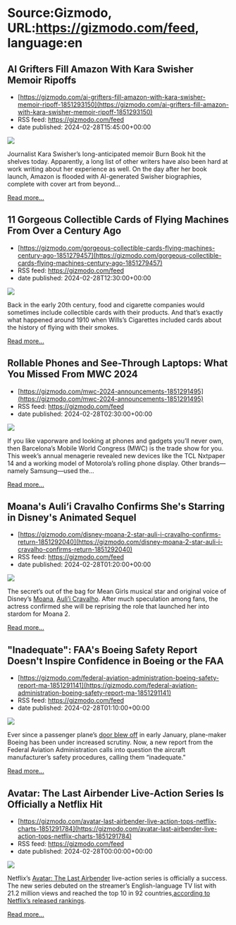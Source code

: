 # Source:Gizmodo, URL:https://gizmodo.com/feed, language:en

## AI Grifters Fill Amazon With Kara Swisher Memoir Ripoffs
 - [https://gizmodo.com/ai-grifters-fill-amazon-with-kara-swisher-memoir-ripoff-1851293150](https://gizmodo.com/ai-grifters-fill-amazon-with-kara-swisher-memoir-ripoff-1851293150)
 - RSS feed: https://gizmodo.com/feed
 - date published: 2024-02-28T15:45:00+00:00

<img class="type:primaryImage" src="https://i.kinja-img.com/image/upload/c_fit,q_80,w_636/62d46fdcbd65522b8bd1e8baeafe354b.png" /><p>Journalist Kara Swisher’s long-anticipated memoir Burn Book hit the shelves today. Apparently, a long list of other writers have also been hard at work writing  about her experience as well. On the day after her book launch, Amazon is flooded with AI-generated Swisher biographies, complete with cover art from beyond…</p><p><a href="https://gizmodo.com/ai-grifters-fill-amazon-with-kara-swisher-memoir-ripoff-1851293150">Read more...</a></p>

## 11 Gorgeous Collectible Cards of Flying Machines From Over a Century Ago
 - [https://gizmodo.com/gorgeous-collectible-cards-flying-machines-century-ago-1851279457](https://gizmodo.com/gorgeous-collectible-cards-flying-machines-century-ago-1851279457)
 - RSS feed: https://gizmodo.com/feed
 - date published: 2024-02-28T12:30:00+00:00

<img class="type:primaryImage" src="https://i.kinja-img.com/image/upload/c_fit,q_80,w_636/4c0253e22e83f9d03ca7199f1ae08fa0.jpg" /><p>Back in the early 20th century, food and cigarette companies would sometimes include collectible cards with their products. And that’s exactly what happened around 1910 when Wills’s Cigarettes included cards about the history of flying with their smokes. </p><p><a href="https://gizmodo.com/gorgeous-collectible-cards-flying-machines-century-ago-1851279457">Read more...</a></p>

## Rollable Phones and See-Through Laptops: What You Missed From MWC 2024
 - [https://gizmodo.com/mwc-2024-announcements-1851291495](https://gizmodo.com/mwc-2024-announcements-1851291495)
 - RSS feed: https://gizmodo.com/feed
 - date published: 2024-02-28T02:30:00+00:00

<img class="type:primaryImage" src="https://i.kinja-img.com/image/upload/c_fit,q_80,w_636/56face51f8a04f8bec7f4c5b8915d088.png" /><p>If you like vaporware and looking at phones and gadgets you’ll never own, then Barcelona’s Mobile World Congress (MWC) is the trade show for you. This week’s annual menagerie revealed new devices like the TCL Nxtpaper 14 and a working model of Motorola’s rolling phone display. Other brands—namely Samsung—used the…</p><p><a href="https://gizmodo.com/mwc-2024-announcements-1851291495">Read more...</a></p>

## Moana's Auli’i Cravalho Confirms She's Starring in Disney's Animated Sequel
 - [https://gizmodo.com/disney-moana-2-star-auli-i-cravalho-confirms-return-1851292040](https://gizmodo.com/disney-moana-2-star-auli-i-cravalho-confirms-return-1851292040)
 - RSS feed: https://gizmodo.com/feed
 - date published: 2024-02-28T01:20:00+00:00

<img class="type:primaryImage" src="https://i.kinja-img.com/image/upload/c_fit,q_80,w_636/257c627912ebc6f2575072ba796cf7c0.jpg" /><p>The secret’s out of the bag for Mean Girls musical star and original voice of Disney’s <a class="sc-1out364-0 dPMosf sc-145m8ut-0 lcFFec js_link" href="https://gizmodo.com/coco-encanto-moana-and-zootopia-disney-parks-d23-expo-1849523161">Moana</a>, <a class="sc-1out364-0 dPMosf sc-145m8ut-0 lcFFec js_link" href="https://gizmodo.com/disneys-moana-is-damn-near-perfect-1789236125">Auli’i Cravalho</a>. After much speculation among fans, the actress confirmed she will be reprising the role that launched her into stardom for Moana 2. </p><p><a href="https://gizmodo.com/disney-moana-2-star-auli-i-cravalho-confirms-return-1851292040">Read more...</a></p>

## "Inadequate": FAA's Boeing Safety Report Doesn't Inspire Confidence in Boeing or the FAA
 - [https://gizmodo.com/federal-aviation-administration-boeing-safety-report-ma-1851291141](https://gizmodo.com/federal-aviation-administration-boeing-safety-report-ma-1851291141)
 - RSS feed: https://gizmodo.com/feed
 - date published: 2024-02-28T01:10:00+00:00

<img class="type:primaryImage" src="https://i.kinja-img.com/image/upload/c_fit,q_80,w_636/7c79a82b770b7b1f4356a943c67cdd1a.jpg" /><p>Ever since a passenger plane’s <a class="sc-1out364-0 dPMosf sc-145m8ut-0 lcFFec js_link" href="https://gizmodo.com/iphone-survives-fall-from-alaska-airlines-flight-1851148682">door blew off</a> in early January, plane-maker Boeing has been under increased scrutiny. Now,  a new report from the Federal Aviation Administration calls into question the aircraft manufacturer’s safety procedures, calling them “inadequate.” </p><p><a href="https://gizmodo.com/federal-aviation-administration-boeing-safety-report-ma-1851291141">Read more...</a></p>

## Avatar: The Last Airbender Live-Action Series Is Officially a Netflix Hit
 - [https://gizmodo.com/avatar-last-airbender-live-action-tops-netflix-charts-1851291784](https://gizmodo.com/avatar-last-airbender-live-action-tops-netflix-charts-1851291784)
 - RSS feed: https://gizmodo.com/feed
 - date published: 2024-02-28T00:00:00+00:00

<img class="type:primaryImage" src="https://i.kinja-img.com/image/upload/c_fit,q_80,w_636/67fecfb8ee856494f94e3b2fa7c3473f.png" /><p>Netflix’s <a class="sc-1out364-0 dPMosf sc-145m8ut-0 lcFFec js_link" href="https://gizmodo.com/open-channel-avatar-netflix-last-airbender-remake-1851284671">Avatar: The Last Airbender</a> live-action series is officially a success. The new series debuted on the streamer’s English-language TV list with 21.2 million views and reached the top 10 in 92 countries,<a class="sc-1out364-0 dPMosf sc-145m8ut-0 lcFFec js_link" href="https://about.netflix.com/en/news/top-10-week-of-feb-19-avatar-the-last-airbender-and-tyler-perrys-mea-culpa" rel="noopener noreferrer" target="_blank">according to Netflix’s released rankings</a>. </p><p><a href="https://gizmodo.com/avatar-last-airbender-live-action-tops-netflix-charts-1851291784">Read more...</a></p>

